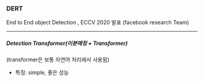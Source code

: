 ### DERT
End to End object Detection , ECCV 2020 발표 (facebook research Team)

------------
##### Detection Transformer(이분매칭 + Transformer)
(transformer은 보통 자연어 처리에서 사용됨)

- 특징: simple, 좋은 성능
